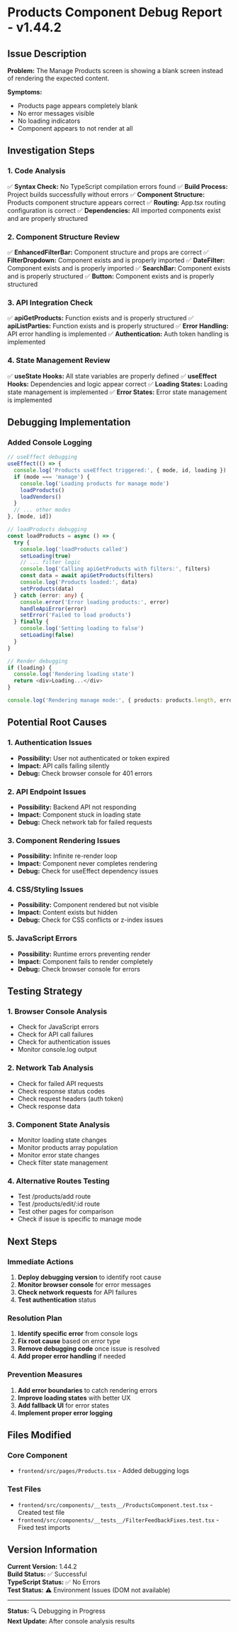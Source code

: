 # Products Component Debug Report - v1.44.2

## Issue Description

**Problem:** The Manage Products screen is showing a blank screen instead of rendering the expected content.

**Symptoms:**
- Products page appears completely blank
- No error messages visible
- No loading indicators
- Component appears to not render at all

## Investigation Steps

### 1. Code Analysis
✅ **Syntax Check:** No TypeScript compilation errors found
✅ **Build Process:** Project builds successfully without errors
✅ **Component Structure:** Products component structure appears correct
✅ **Routing:** App.tsx routing configuration is correct
✅ **Dependencies:** All imported components exist and are properly structured

### 2. Component Structure Review
✅ **EnhancedFilterBar:** Component structure and props are correct
✅ **FilterDropdown:** Component exists and is properly imported
✅ **DateFilter:** Component exists and is properly imported
✅ **SearchBar:** Component exists and is properly structured
✅ **Button:** Component exists and is properly structured

### 3. API Integration Check
✅ **apiGetProducts:** Function exists and is properly structured
✅ **apiListParties:** Function exists and is properly structured
✅ **Error Handling:** API error handling is implemented
✅ **Authentication:** Auth token handling is implemented

### 4. State Management Review
✅ **useState Hooks:** All state variables are properly defined
✅ **useEffect Hooks:** Dependencies and logic appear correct
✅ **Loading States:** Loading state management is implemented
✅ **Error States:** Error state management is implemented

## Debugging Implementation

### Added Console Logging
```typescript
// useEffect debugging
useEffect(() => {
  console.log('Products useEffect triggered:', { mode, id, loading })
  if (mode === 'manage') {
    console.log('Loading products for manage mode')
    loadProducts()
    loadVendors()
  }
  // ... other modes
}, [mode, id])

// loadProducts debugging
const loadProducts = async () => {
  try {
    console.log('loadProducts called')
    setLoading(true)
    // ... filter logic
    console.log('Calling apiGetProducts with filters:', filters)
    const data = await apiGetProducts(filters)
    console.log('Products loaded:', data)
    setProducts(data)
  } catch (error: any) {
    console.error('Error loading products:', error)
    handleApiError(error)
    setError('Failed to load products')
  } finally {
    console.log('Setting loading to false')
    setLoading(false)
  }
}

// Render debugging
if (loading) {
  console.log('Rendering loading state')
  return <div>Loading...</div>
}

console.log('Rendering manage mode:', { products: products.length, error })
```

## Potential Root Causes

### 1. Authentication Issues
- **Possibility:** User not authenticated or token expired
- **Impact:** API calls failing silently
- **Debug:** Check browser console for 401 errors

### 2. API Endpoint Issues
- **Possibility:** Backend API not responding
- **Impact:** Component stuck in loading state
- **Debug:** Check network tab for failed requests

### 3. Component Rendering Issues
- **Possibility:** Infinite re-render loop
- **Impact:** Component never completes rendering
- **Debug:** Check for useEffect dependency issues

### 4. CSS/Styling Issues
- **Possibility:** Component rendered but not visible
- **Impact:** Content exists but hidden
- **Debug:** Check for CSS conflicts or z-index issues

### 5. JavaScript Errors
- **Possibility:** Runtime errors preventing render
- **Impact:** Component fails to render completely
- **Debug:** Check browser console for errors

## Testing Strategy

### 1. Browser Console Analysis
- Check for JavaScript errors
- Check for API call failures
- Check for authentication issues
- Monitor console.log output

### 2. Network Tab Analysis
- Check for failed API requests
- Check response status codes
- Check request headers (auth token)
- Check response data

### 3. Component State Analysis
- Monitor loading state changes
- Monitor products array population
- Monitor error state changes
- Check filter state management

### 4. Alternative Routes Testing
- Test /products/add route
- Test /products/edit/:id route
- Test other pages for comparison
- Check if issue is specific to manage mode

## Next Steps

### Immediate Actions
1. **Deploy debugging version** to identify root cause
2. **Monitor browser console** for error messages
3. **Check network requests** for API failures
4. **Test authentication** status

### Resolution Plan
1. **Identify specific error** from console logs
2. **Fix root cause** based on error type
3. **Remove debugging code** once issue is resolved
4. **Add proper error handling** if needed

### Prevention Measures
1. **Add error boundaries** to catch rendering errors
2. **Improve loading states** with better UX
3. **Add fallback UI** for error states
4. **Implement proper error logging**

## Files Modified

### Core Component
- `frontend/src/pages/Products.tsx` - Added debugging logs

### Test Files
- `frontend/src/components/__tests__/ProductsComponent.test.tsx` - Created test file
- `frontend/src/components/__tests__/FilterFeedbackFixes.test.tsx` - Fixed test imports

## Version Information

**Current Version:** 1.44.2  
**Build Status:** ✅ Successful  
**TypeScript Status:** ✅ No Errors  
**Test Status:** ⚠️ Environment Issues (DOM not available)

---

**Status:** 🔍 Debugging in Progress  
**Next Update:** After console analysis results

